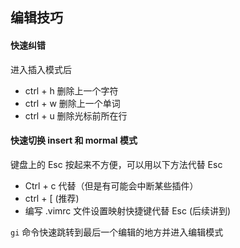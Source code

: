 ## 编辑技巧

#### 快速纠错

进入插入模式后

- ctrl + h 删除上一个字符
- ctrl + w 删除上一个单词
- ctrl + u 删除光标前所在行



#### 快速切换 insert 和 mormal 模式

键盘上的 Esc 按起来不方便，可以用以下方法代替 Esc

- Ctrl + c 代替（但是有可能会中断某些插件）
- ctrl + [  (推荐)
- 编写 .vimrc 文件设置映射快捷键代替 Esc (后续讲到)



`gi`  命令快速跳转到最后一个编辑的地方并进入编辑模式

